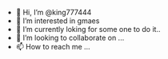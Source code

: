 - 👋 Hi, I’m @king777444
- 👀 I’m interested in gmaes  
- 🌱 I’m currently loking for some one to do it..
- 💞️ I’m looking to collaborate on ...
- 📫 How to reach me ...

<!---
king777444/king777444 is a ✨ special ✨ repository because its `README.md` (this file) appears on your GitHub profile.
You can click the Preview link to take a look at your changes.
--->
